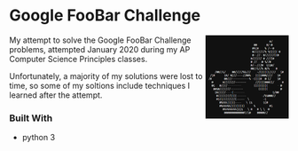 # Google FooBar Challenge

<!-- PROJECT LOGO -->
[<img src="assets/img/foobar-bunny.png" align="right" width="150">](https://github.com/Kaweees/Google-FooBar)

My attempt to solve the Google FooBar Challenge problems, attempted January 2020 during my AP Computer Science Principles classes. 

Unfortunately, a majority of my solutions were lost to time, so some of my soltions include techniques I learned after the attempt.

<!-- BUILT WITH -->
### Built With

 - python 3
